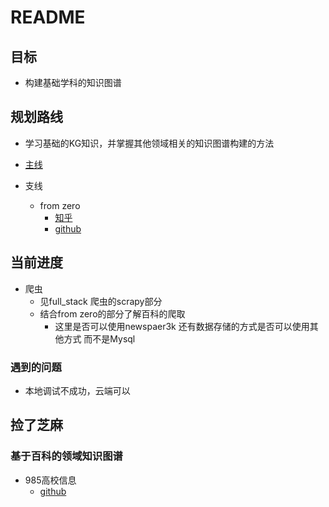 # README



## 目标

- 构建基础学科的知识图谱



## 规划路线

- 学习基础的KG知识，并掌握其他领域相关的知识图谱构建的方法



- [主线](<https://github.com/JA1lE1/knowledge-graph-learning>) 
- 支线
  - from zero
    - [知乎](<https://zhuanlan.zhihu.com/c_1018901137012928512>)
    - [github](<https://github.com/Pelhans/Z_knowledge_graph>)



## 当前进度

- 爬虫
  - 见full_stack 爬虫的scrapy部分
  - 结合from zero的部分了解百科的爬取
    - 这里是否可以使用newspaer3k 还有数据存储的方式是否可以使用其他方式 而不是Mysql

### 遇到的问题

- 本地调试不成功，云端可以



## 捡了芝麻

### 基于百科的领域知识图谱

- 985高校信息
  - [github](<https://github.com/s-top/Baike-KnowledgeGraph>)

